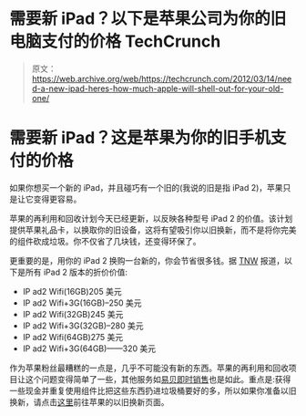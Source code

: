 # 需要新 iPad？以下是苹果公司为你的旧电脑支付的价格 TechCrunch

> 原文：<https://web.archive.org/web/https://techcrunch.com/2012/03/14/need-a-new-ipad-heres-how-much-apple-will-shell-out-for-your-old-one/>

# 需要新 iPad？这是苹果为你的旧手机支付的价格

如果你想买一个新的 iPad，并且碰巧有一个旧的(我说的旧是指 iPad 2)，苹果只是让它变得更容易。

苹果的再利用和回收计划今天已经更新，以反映各种型号 iPad 2 的价值。该计划提供苹果礼品卡，以换取你的旧设备，这将有望吸引你以旧换新，而不是将你完美的组件砍成垃圾。你不仅省了几块钱，还变得环保了。

更重要的是，用你的 iPad 2 换购一台新的，你会节省很多钱。据 [TNW](https://web.archive.org/web/20221007064517/http://thenextweb.com/apple/2012/03/14/apple-will-now-give-you-up-to-a-320-gift-card-for-your-old-ipad-2/?awesm=tnw.to_1DezY&utm_campaign=social%20media&utm_medium=Spreadus&utm_source=Twitter&utm_content=Apple%20will%20now%20give%20you%20up%20to%20a%20%24320%20gift%20card%20for%20your%20old%20iPad%202) 报道，以下是所有 iPad 2 版本的折价价值:

*   IP ad2 Wifi(16GB)205 美元
*   IP ad2 Wifi+3G(16GB)–250 美元
*   IP ad2 Wifi(32GB)245 美元
*   IP ad2 Wifi+3G(32GB)–280 美元
*   IP ad2 Wifi(64GB)275 美元
*   IP ad2 Wifi+3G(64GB)——320 美元

作为苹果粉丝最糟糕的一点是，几乎不可能没有新的东西。苹果的再利用和回收项目让这个问题变得简单了一些，其他服务如[易贝即时销售](https://web.archive.org/web/20221007064517/http://instantsale.ebay.com/)也是如此。重点是:获得一些现金并重复使用组件比把这些东西扔进垃圾桶要好的多，所以如果你准备以旧换新，请点击[这里](https://web.archive.org/web/20221007064517/http://store.apple.com/us/browse/reuse_and_recycle)前往苹果的以旧换新页面。